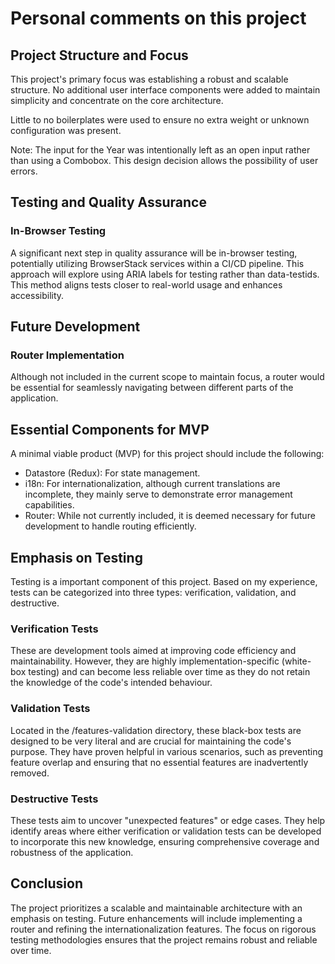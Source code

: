 # Personal comments on this project
## Project Structure and Focus
This project's primary focus was establishing a robust and scalable structure. No additional user interface components were added to maintain simplicity and concentrate on the core architecture.

Little to no boilerplates were used to ensure no extra weight or unknown configuration was present.

Note: The input for the Year was intentionally left as an open input rather than using a Combobox. This design decision allows the possibility of user errors.

## Testing and Quality Assurance
### In-Browser Testing
A significant next step in quality assurance will be in-browser testing, potentially utilizing BrowserStack services within a CI/CD pipeline. This approach will explore using ARIA labels for testing rather than data-testids. This method aligns tests closer to real-world usage and enhances accessibility.

## Future Development
### Router Implementation
Although not included in the current scope to maintain focus, a router would be essential for seamlessly navigating between different parts of the application.

## Essential Components for MVP
A minimal viable product (MVP) for this project should include the following:

- Datastore (Redux): For state management.
- i18n: For internationalization, although current translations are incomplete, they mainly serve to demonstrate error management capabilities.
- Router: While not currently included, it is deemed necessary for future development to handle routing efficiently.
## Emphasis on Testing
Testing is a important component of this project. Based on my experience, tests can be categorized into three types: verification, validation, and destructive.

### Verification Tests
These are development tools aimed at improving code efficiency and maintainability. However, they are highly implementation-specific (white-box testing) and can become less reliable over time as they do not retain the knowledge of the code's intended behaviour.

### Validation Tests
Located in the /features-validation directory, these black-box tests are designed to be very literal and are crucial for maintaining the code's purpose. They have proven helpful in various scenarios, such as preventing feature overlap and ensuring that no essential features are inadvertently removed.

### Destructive Tests
These tests aim to uncover "unexpected features" or edge cases. They help identify areas where either verification or validation tests can be developed to incorporate this new knowledge, ensuring comprehensive coverage and robustness of the application.

## Conclusion
The project prioritizes a scalable and maintainable architecture with an emphasis on testing. Future enhancements will include implementing a router and refining the internationalization features. The focus on rigorous testing methodologies ensures that the project remains robust and reliable over time.


